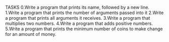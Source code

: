 TASKS
0.Write a program that prints its name, followed by a new line.
1.Write a program that prints the number of arguments passed into it
2.Write a program that prints all arguments it receives.
3.Write a program that multiplies two numbers.
4.Write a program that adds positive numbers.
5.Write a program that prints the minimum number of coins to make change for an amount of money.
